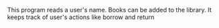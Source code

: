 This program reads a user's name. Books can be added to the library. It keeps track of user's actions like borrow and return
